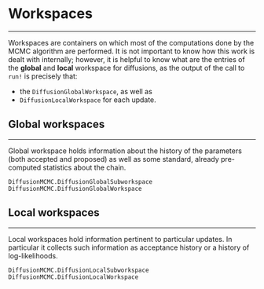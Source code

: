 # Workspaces
*********
Workspaces are containers on which most of the computations done by the MCMC algorithm are performed. It is not important to know how this work is dealt with internally; however, it is helpful to know what are the entries of the **global** and **local** workspace for diffusions, as the output of the call to `run!` is precisely that:
- the `DiffusionGlobalWorkspace`, as well as
- `DiffusionLocalWorkspace` for each update.

## Global workspaces
-----
Global workspace holds information about the history of the parameters (both accepted and proposed) as well as some standard, already pre-computed statistics about the chain.
```@docs
DiffusionMCMC.DiffusionGlobalSubworkspace
DiffusionMCMC.DiffusionGlobalWorkspace
```

## Local workspaces
----
Local workspaces hold information pertinent to particular updates. In particular it collects such information as acceptance history or a history of log-likelihoods.
```@docs
DiffusionMCMC.DiffusionLocalSubworkspace
DiffusionMCMC.DiffusionLocalWorkspace
```

